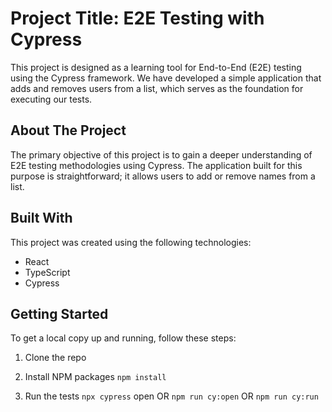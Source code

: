 # Project Title: E2E Testing with Cypress
This project is designed as a learning tool for End-to-End (E2E) testing using the Cypress framework. We have developed a simple application that adds and removes users from a list, which serves as the foundation for executing our tests.

## About The Project
The primary objective of this project is to gain a deeper understanding of E2E testing methodologies using Cypress. The application built for this purpose is straightforward; it allows users to add or remove names from a list.

## Built With
This project was created using the following technologies:

- React
- TypeScript
- Cypress

## Getting Started
To get a local copy up and running, follow these steps:

1. Clone the repo
2. Install NPM packages
`npm install`

3. Run the tests
`npx cypress` open OR `npm run cy:open` OR `npm run cy:run`

